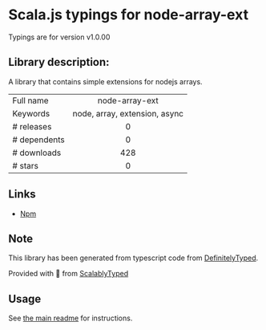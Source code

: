 
# Scala.js typings for node-array-ext

Typings are for version v1.0.00

## Library description:
A library that contains simple extensions for nodejs arrays.

|                    |                 |
| ------------------ | :-------------: |
| Full name          | node-array-ext |
| Keywords           | node, array, extension, async |
| # releases         | 0 |
| # dependents       | 0 |
| # downloads        | 428 |
| # stars            | 0 |

## Links
- [Npm](https://www.npmjs.com/package/node-array-ext)
    


## Note
This library has been generated from typescript code from [DefinitelyTyped](https://definitelytyped.org).

Provided with :purple_heart: from [ScalablyTyped](https://github.com/oyvindberg/ScalablyTyped)

## Usage
See [the main readme](../../readme.md) for instructions.


